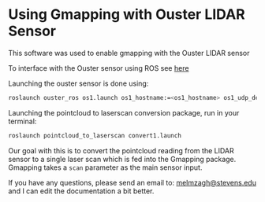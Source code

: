 # Using Gmapping with Ouster LIDAR Sensor
This software was used to enable gmapping with the Ouster LIDAR sensor

To interface with the Ouster sensor using ROS see [here](https://github.com/ouster-lidar/ouster_example/tree/master/ouster_ros)

Launching the ouster sensor is done using:
```bash
roslaunch ouster_ros os1.launch os1_hostname:=<os1_hostname> os1_udp_dest:=<udp_data_dest_ip>
```

Launching the pointcloud to laserscan conversion package, run in your terminal:
```bash
roslaunch pointcloud_to_laserscan convert1.launch
```

Our goal with this is to convert the pointcloud reading from the LIDAR sensor to a single laser scan which is fed into the Gmapping package. Gmapping takes a ```scan``` parameter as the main sensor input.

If you have any questions, please send an email to: melmzagh@stevens.edu and I can edit the documentation a bit better.
